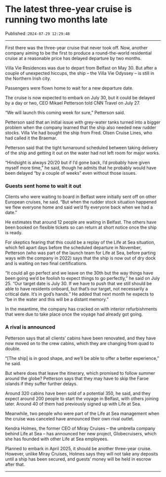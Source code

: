 # The latest three-year cruise is running two months late

Published :`2024-07-29 12:29:48`

---

First there was the three-year cruise that never took off. Now, another company aiming to be the first to produce a round-the-world residential cruise at a reasonable price has delayed departure by two months.

Villa Vie Residences was due to depart from Belfast on May 30. But after a couple of unexpected hiccups, the ship – the Villa Vie Odyssey – is still in the Northern Irish city.

Passengers were flown home to wait for a new departure date.

The cruise is now expected to embark on July 30, but it could be delayed by a day or two, CEO Mikael Petterson told CNN Travel on July 27.

“We will launch this coming week for sure,” Petterson said.

Petterson said that an initial issue with grey-water tanks turned into a bigger problem when the company learned that the ship also needed new rudder stocks. Villa Vie had bought the ship from Fred. Olsen Cruise Lines, who had called it the Braemar.

Petterson said that the tight turnaround scheduled between taking delivery of the ship and getting it out on the water had not left room for major works.

“Hindsight is always 20/20 but if I’d gone back, I’d probably have given myself more time,” he said, though he admits that he probably would have been delayed “by a couple of weeks” even without those issues.

### Guests sent home to wait it out

Clients who were waiting to board in Belfast were initially sent off on other European cruises, he said. “But when the rudder stock situation happened we flew everyone home and said we’d fly everyone back when we had a date.”

He estimates that around 12 people are waiting in Belfast. The others have been booked on flexible tickets so can return at short notice once the ship is ready.

For skeptics fearing that this could be a replay of the Life at Sea situation, which fell apart days before the scheduled departure in November, Petterson (who was part of the launch team for Life at Sea, before parting ways with the company in 2022) says that the ship is now out of dry dock and is waiting on two final certifications.

“It could all go perfect and we leave on the 30th but the way things have been going we’d be foolish to expect things to go perfectly,” he said on July 25. “Our target date is July 30. If we have to push that we still should be able to have residents onboard, but that’s our target, not necessarily a critical date. It’s in god’s hands.” He added that next month he expects to “be in the water and this will be a distant memory.”

In the meantime, the company has cracked on with interior refurbishments that were due to take place once the voyage had already got going.

### A rival is announced

Petterson says that all clients’ cabins have been renovated, and they have now moved on to the crew cabins, which they are changing from quad to double.

“[The ship] is in good shape, and we’ll be able to offer a better experience,” he said.

But where does that leave the itinerary, which promised to follow summer around the globe? Petterson says that they may have to skip the Faroe islands if they suffer further delays.

Around 320 cabins have been sold of a potential 350, he said, and they expect around 200 people to start the voyage in Belfast, with others joining later. Around 40 of them had previously signed up with Life at Sea.

Meanwhile, two people who were part of the Life at Sea management when the cruise was canceled have announced their own rival outlet.

Kendra Holmes, the former CEO of Miray Cruises – the umbrella company behind Life at Sea – has announced her new project, Globecruisers, which she has founded with other Life at Sea employees.

Planned to embark in April 2025, it should be another three-year cruise. However, unlike Miray Cruises, Holmes says they will not take any deposits until a ship has been secured, and guests’ money will be held in escrow after that.

---

